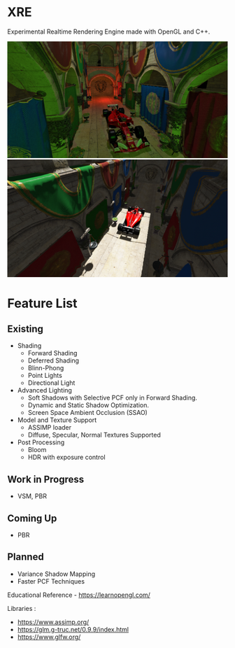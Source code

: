 # XRE
Experimental Realtime Rendering Engine made with OpenGL and C++.


![alt text](https://github.com/AnupamSahu/XRE/blob/main/XRE.png)
![alt text](https://github.com/AnupamSahu/XRE/blob/main/Screenshot%20(13).png)

# Feature List
## Existing ##
* Shading
   * Forward Shading
   * Deferred Shading
   * Blinn-Phong
   * Point Lights
   * Directional Light
* Advanced Lighting
   * Soft Shadows with Selective PCF only in Forward Shading.
   * Dynamic and Static Shadow Optimization.
   * Screen Space Ambient Occlusion (SSAO)
* Model and Texture Support
  * ASSIMP loader
  * Diffuse, Specular, Normal Textures Supported
* Post Processing
  * Bloom
  * HDR with exposure control

## Work in Progress ##
* VSM, PBR

## Coming Up ##
* PBR

## Planned ##
* Variance Shadow Mapping
* Faster PCF Techniques

Educational Reference - https://learnopengl.com/

Libraries :
* https://www.assimp.org/
* https://glm.g-truc.net/0.9.9/index.html
* https://www.glfw.org/
